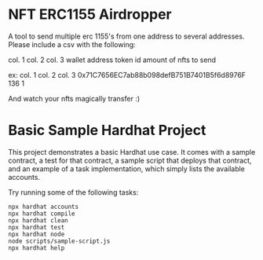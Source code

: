 # NFT ERC1155 Airdropper
A tool to send multiple erc 1155's from one address to several addresses.
Please include a csv with the following:

col. 1             col. 2          col. 3
wallet address   token id         amount of nfts to send

ex:
col. 1                                            col. 2          col. 3
0x71C7656EC7ab88b098defB751B7401B5f6d8976F          136             1


And watch your nfts magically transfer :)
# Basic Sample Hardhat Project

This project demonstrates a basic Hardhat use case. It comes with a sample contract, a test for that contract, a sample script that deploys that contract, and an example of a task implementation, which simply lists the available accounts.

Try running some of the following tasks:

```shell
npx hardhat accounts
npx hardhat compile
npx hardhat clean
npx hardhat test
npx hardhat node
node scripts/sample-script.js
npx hardhat help
```
